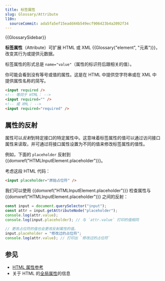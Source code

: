 ```yaml
---
title: 标签属性
slug: Glossary/Attribute
l10n:
  sourceCommit: ada5fa5ef15eadd44b549ecf906423b4a2092f34
---
```


{{GlossarySidebar}}

**标签属性**（Attribute）可扩展 HTML 或 XML {{Glossary("element", "元素")}}，改变其行为或提供元数据。

标签属性的形式总是 `name="value"`（属性的标识符后跟相关的值）。

你可能会看到没有等号或值的属性。这是在 HTML 中提供空字符串或在 XML 中提供属性名称的简写。

```html
<input required />
<!-- 等同于 HTML： -->
<input required="" />
<!-- 或 XML： -->
<input required="required" />
```

## 属性的反射

属性可以*反射*到特定接口的特定属性中。这意味着标签属性的值可以通过访问接口属性来读取，并可通过将接口属性设置为不同的值来修改标签属性的值性。

例如，下面的 `placeholder` 反射到 {{domxref("HTMLInputElement.placeholder")}}。

考虑这段 HTML 代码：

```html
<input placeholder="原始占位符" />
```

我们可以使用 {{domxref("HTMLInputElement.placeholder")}} 检查属性与 {{domxref("HTMLInputElement.placeholder")}} 之间的反射：

```js
const input = document.querySelector("input");
const attr = input.getAttributeNode("placeholder");
console.log(attr.value);
console.log(input.placeholder); // 与 `attr.value` 打印的值相同

// 更改占位符的值也会更改反射属性的值。
input.placeholder = "修改过的占位符";
console.log(attr.value); // 打印出 `修改过的占位符`
```

## 参见

- [HTML 属性参考](/zh-CN/docs/Web/HTML/Attributes)
- 关于 HTML 的[全局属性](/zh-CN/docs/Web/HTML/Global_attributes)的信息
